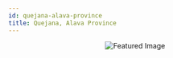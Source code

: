 ```yaml
---
id: quejana-alava-province
title: Quejana, Alava Province
---
```


<center><img src="https://i.travelapi.com/hotels/3000000/2690000/2688200/2688117/c8c8eee0_z.jpg" alt="Featured Image" /></center>

